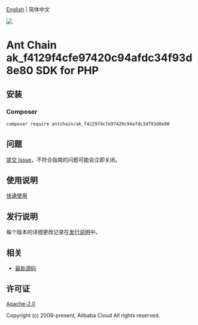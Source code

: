 [English](README.md) | 简体中文

![](https://aliyunsdk-pages.alicdn.com/icons/AlibabaCloud.svg)

# Ant Chain ak_f4129f4cfe97420c94afdc34f93d8e80 SDK for PHP

## 安装

### Composer

```bash
composer require antchain/ak_f4129f4cfe97420c94afdc34f93d8e80
```

## 问题

[提交 Issue](https://github.com/alipay/antchain-openapi-prod-sdk/issues/new)，不符合指南的问题可能会立即关闭。

## 使用说明

[快速使用](https://github.com/alipay/antchain-openapi-prod-sdk)

## 发行说明

每个版本的详细更改记录在[发行说明](./ChangeLog.txt)中。

## 相关

* [最新源码](https://github.com/antchain-openapi-sdk-php)

## 许可证

[Apache-2.0](http://www.apache.org/licenses/LICENSE-2.0)

Copyright (c) 2009-present, Alibaba Cloud All rights reserved.
